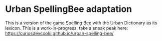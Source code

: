 # Urban SpellingBee adaptation

This is a version of the game Spelling Bee with the Urban Dictionary as its lexicon.
This is a work-in-progress, take a sneak peak here: https://curiosdevcooki.github.io/urban-spelling-bee/


